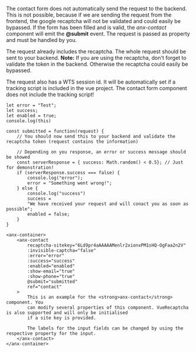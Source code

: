 The contact form does not automatically send the request to the backend. This is not possible, because if we are sending the request from the frontend, the google recaptcha will not be validated and could easily be bypassed. If the form has been filled and is valid, the *anx-contact* component will emit the **@submit** event. The request is passed as property and must be handled by you. 

The request already includes the recaptcha. The whole request should be sent to your backend. 
**Note:** If you are using the recaptcha, don't forget to validate the token in the backend. Otherwise the recaptcha could easily be bypassed.

The request also has a WTS session id. It will be automatically set if a tracking script is included in the vue project. The contact form component does not include the tracking script!

```vue
let error = "Test";
let success;
let enabled = true;
console.log(this)

const submitted = function(request) {
    // You should now send this to your backend and validate the recaptcha token (request contains the information)

    // Depending on you response, an error or success message should be showed
    const serverResponse = { success: Math.random() < 0.5}; // Just for demonstration!
    if (serverResponse.success === false) {
        console.log("error");
        error = "Something went wrong!";
    } else {
        console.log("success")
        success =
        "We have received your request and will conact you as soon as possible";
        enabled = false;
    }
}

<anx-container>
    <anx-contact
        recaptcha-sitekey="6Ld9pr4aAAAAAMenlr2xionxPM1sHQ-OgFaa2n2V"
        :invisible-captcha="false"
        :error="error"
        :success="success"
        :enabled="enabled"
        :show-email="true"
        :show-phone="true"
        @submit="submitted"
        ref="contact"
    >
        This is an example for the <strong>anx-contact</strong> component. You
        can modify several properties of this component. VueRecaptcha is also supported and will only be initialised
        if a site key is provided.

        The labels for the input fields can be changed by using the respective property for the input.
    </anx-contact>
</anx-container>
```